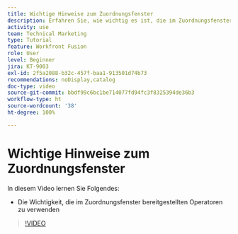 ```yaml
---
title: Wichtige Hinweise zum Zuordnungsfenster
description: Erfahren Sie, wie wichtig es ist, die im Zuordnungsfenster in [!DNL Adobe Workfront Fusion]bereitgestellten Operatoren zu verwenden.
activity: use
team: Technical Marketing
type: Tutorial
feature: Workfront Fusion
role: User
level: Beginner
jira: KT-9003
exl-id: 2f5a2088-b32c-457f-baa1-913501d74b73
recommendations: noDisplay,catalog
doc-type: video
source-git-commit: bbdf99c6bc1be714077fd94fc3f8325394de36b3
workflow-type: ht
source-wordcount: '38'
ht-degree: 100%

---
```


# Wichtige Hinweise zum Zuordnungsfenster

In diesem Video lernen Sie Folgendes:

* Die Wichtigkeit, die im Zuordnungsfenster bereitgestellten Operatoren zu verwenden

>[!VIDEO](https://video.tv.adobe.com/v/335263/?quality=12&learn=on&enablevpops=1)
